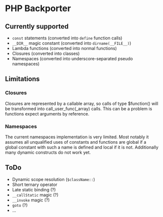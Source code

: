 PHP Backporter
==============

Currently supported
-------------------

* `const` statements (converted into `define` function calls)
* `__DIR__` magic constant (converted into `dirname(__FILE__)`)
* Lambda functions (converted into normal functions)
* Closures (converted into classes)
* Namespaces (converted into underscore-separated pseudo namespaces)

Limitations
-----------

### Closures ###

Closures are represented by a callable array, so calls of type $function() will be transformed
into call_user_func(_array) calls. This can be a problem is functions expect arguments by reference.

### Namespaces ###

The current namespaces implementation is very limited. Most notably it assumes all unqualified uses
of constants and functions are global if a global constant with such a name is defined and local if
it is not. Additionally many dynamic constructs do not work yet.

ToDo
----

* Dynamic scope resolution (`$className::`)
* Short ternary operator
* Late static binding (?)
* `__callStatic` magic (?)
* `__invoke` magic (?)
* `goto` (?)
* ...